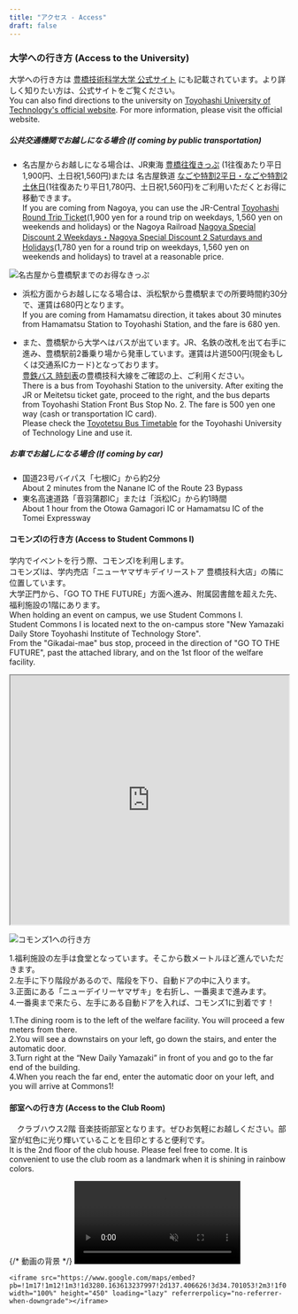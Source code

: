 ```yaml
---
title: "アクセス - Access"
draft: false
---
```

### 大学への行き方 (Access to the University)
大学への行き方は [豊橋技術科学大学 公式サイト](https://www.tut.ac.jp/about/overview/access.html) にも記載されています。より詳しく知りたい方は、公式サイトをご覧ください。  
You can also find directions to the university on [Toyohashi University of Technology's official website](https://www.tut.ac.jp/about/overview/access.html). For more information, please visit the official website.


##### 公共交通機関でお越しになる場合 (If coming by public transportation)

- 名古屋からお越しになる場合は、JR東海 [豊橋往復きっぷ](https://railway.jr-central.co.jp/tickets/toyohashi-round/)
(1往復あたり平日1,900円、土日祝1,560円)または 名古屋鉄道 [なごや特割2平日・なごや特割2土休日](https://www.meitetsu.co.jp/plan/discount/1268869_8040.html)(1往復あたり平日1,780円、土日祝1,560円)をご利用いただくとお得に移動できます。  
If you are coming from Nagoya, you can use the JR-Central [Toyohashi Round Trip Ticket](https://railway.jr-central.co.jp/tickets/toyohashi-round/)(1,900 yen for a round trip on weekdays, 1,560 yen on weekends and holidays) 
 or the Nagoya Railroad [Nagoya Special Discount 2 Weekdays・Nagoya Special Discount 2 Saturdays and Holidays](https://www.meitetsu.co.jp/plan/discount/1268869_8040.html)(1,780 yen for a round trip on weekdays, 1,560 yen on weekends and holidays) to travel at a reasonable price.

![名古屋から豊橋駅までのお得なきっぷ](/images/access/NagoyaToToyohashi.png)

- 浜松方面からお越しになる場合は、浜松駅から豊橋駅までの所要時間約30分で、運賃は680円となります。  
If you are coming from Hamamatsu direction, it takes about 30 minutes from Hamamatsu Station to Toyohashi Station, and the fare is 680 yen.

- また、豊橋駅から大学へはバスが出ています。JR、名鉄の改札を出て右手に進み、豊橋駅前2番乗り場から発車しています。運賃は片道500円(現金もしくは交通系ICカード)となっております。  
[豊鉄バス 時刻表](https://www.toyotetsu.jp/rosen/timetable.html)の豊橋技科大線をご確認の上、ご利用ください。  
There is a bus from Toyohashi Station to the university. After exiting the JR or Meitetsu ticket gate, proceed to the right, and the bus departs from Toyohashi Station Front Bus Stop No. 2. The fare is 500 yen one way (cash or transportation IC card).  
Please check the [Toyotetsu Bus Timetable](https://www.toyotetsu.jp/rosen/timetable.html) for the Toyohashi University of Technology Line and use it.


##### お車でお越しになる場合 (If coming by car)
- 国道23号バイパス「七根IC」から約2分  
  About 2 minutes from the Nanane IC of the Route 23 Bypass
- 東名高速道路「音羽蒲郡IC」または「浜松IC」から約1時間   
  About 1 hour from the Otowa Gamagori IC or Hamamatsu IC of the Tomei Expressway


#### コモンズⅠの行き方 (Access to Student Commons Ⅰ)
学内でイベントを行う際、コモンズⅠを利用します。  
コモンズⅠは、学内売店「ニューヤマザキデイリーストア 豊橋技科大店」の隣に位置しています。  
大学正門から、「GO TO THE FUTURE」方面へ進み、附属図書館を超えた先、福利施設の1階にあります。  
When holding an event on campus, we use Student Commons Ⅰ.  
Student Commons Ⅰ is located next to the on-campus store "New Yamazaki Daily Store Toyohashi Institute of Technology Store".  
From the "Gikadai-mae" bus stop, proceed in the direction of "GO TO THE FUTURE", past the attached library, and on the 1st floor of the welfare facility.  

<dl>
<iframe src="https://www.google.com/maps/embed?pb=!1m18!1m12!1m3!1d205.0109729953307!2d137.40903233412234!3d34.70075144100054!2m3!1f0!2f0!3f0!3m2!1i1024!2i768!4f13.1!3m3!1m2!1s0x6004d47d93aee9a3%3A0x242ff489f3ec5ac5!2z44OL44Ol44O844Ok44Oe44K244Kt44OH44Kk44Oq44O844K544OI44KiIOixiuapi-aKgOenkeWkp-W6lw!5e0!3m2!1sja!2sjp!4v1720352219393!5m2!1sja!2sjp" width="100%" height="450" allowfullscreen="" loading="lazy" referrerpolicy="no-referrer-when-downgrade"></iframe>
</dl>

![コモンズ1への行き方](/images/access/TheWayToCommons1.jpg)

1.福利施設の左手は食堂となっています。そこから数メートルほど進んでいただきます。  
2.左手に下り階段があるので、階段を下り、自動ドアの中に入ります。  
3.正面にある「ニューデイリーヤマザキ」を右折し、一番奥まで進みます。  
4.一番奥まで来たら、左手にある自動ドアを入れば、コモンズ1に到着です！  

1.The dining room is to the left of the welfare facility. You will proceed a few meters from there.  
2.You will see a downstairs on your left, go down the stairs, and enter the automatic door.  
3.Turn right at the “New Daily Yamazaki” in front of you and go to the far end of the building.  
4.When you reach the far end, enter the automatic door on your left, and you will arrive at Commons1!  


#### 部室への行き方 (Access to the Club Room)
　クラブハウス2階 音楽技術部室となります。ぜひお気軽にお越しください。部室が虹色に光り輝いていることを目印とすると便利です。  
It is the 2nd floor of the club house. Please feel free to come. It is convenient to use the club room as a landmark when it is shining in rainbow colors.
<dl>
    <section className="relative h-[60vh] w-full overflow-hidden">
        {/* 動画の背景 */}
        <video className="absolute inset-0 w-full h-full object-contain" autoPlay loop muted playsInline>
            <source src="/videos/PathtoBushitsu.webm" type="video/webm" />
            <source src="/videos/PathtoBushitsu.mp4" type="video/mp4" />
            <p>お使いのブラウザは動画タグをサポートしていません。</p>
        </video>
    </section>

    <iframe src="https://www.google.com/maps/embed?pb=!1m17!1m12!1m3!1d3280.163613237997!2d137.406626!3d34.701053!2m3!1f0!2f0!3f0!3m2!1i1024!2i768!4f13.1!3m2!1m1!2zMzTCsDQyJzAzLjgiTiAxMzfCsDI0JzIzLjkiRQ!5e0!3m2!1sja!2sjp!4v1678476006193!5m2!1sja!2sjp" width="100%" height="450" loading="lazy" referrerpolicy="no-referrer-when-downgrade"></iframe>
</dl>